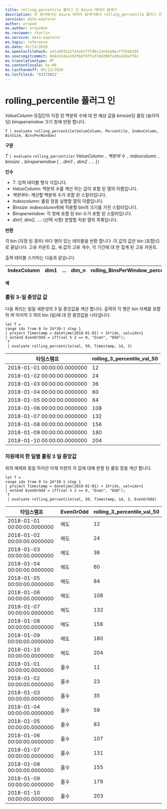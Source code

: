 ```yaml
---
title: rolling_percentile 플러그 인-Azure 데이터 탐색기
description: 이 문서에서는 Azure 데이터 탐색기에서 rolling_percentile 플러그 인을 설명 합니다.
services: data-explorer
author: orspod
ms.author: orspodek
ms.reviewer: rkarlin
ms.service: data-explorer
ms.topic: reference
ms.date: 02/13/2020
ms.openlocfilehash: a41a45fb12fafe62fffd6c13e5ea9ecff55bb355
ms.sourcegitcommit: bb8c61dea193fbbf9ffe37dd200fa36e428aff8c
ms.translationtype: MT
ms.contentlocale: ko-KR
ms.lasthandoff: 05/13/2020
ms.locfileid: "83373021"
---
```

# <a name="rolling_percentile-plugin"></a>rolling_percentile 플러그 인

*ValueColumn* 모집단의 지정 된 백분위 수에 대 한 예상 값을 *binsize*당 롤링 (슬라이딩) *binsperwindow* 크기 창에 반환 합니다.

```kusto
T | evaluate rolling_percentile(ValueColumn, Percentile, IndexColumn, BinSize, BinsPerWindow)
```

**구문**

*T* `| evaluate` `rolling_percentile(` *ValueColumn* `,` *백분위* 수 `,` *indexcolumn* `,` *binsize* `,` *binsperwindow* [ `,` *dim1* `,` *dim2* `,` ...]`)`

**인수**

* *T*: 입력 테이블 형식 식입니다.
* *ValueColumn*: 백분위 수를 계산 하는 값이 포함 된 열의 이름입니다. 
* *백분위*수: 계산할 백분위 수가 포함 된 스칼라입니다.
* *Indexcolumn*: 롤링 창을 실행할 열의 이름입니다.
* *Binsize*: *indexcolumn*위에 적용할 bin의 크기를 가진 스칼라입니다.
* *Binsperwindow*: 각 창에 포함 된 bin 수가 포함 된 스칼라입니다.
* *dim1*, *dim2*, ...: (선택 사항) 분할할 차원 열의 목록입니다.

**반환**

각 bin (지정 된 경우) 마다 행이 있는 테이블을 반환 합니다 .이 값의 값은 bin (포함)으로 끝납니다. 고유 카운트 값, 새 값의 고유 개수, 각 기간에 대 한 집계 된 고유 카운트.

출력 테이블 스키마는 다음과 같습니다.


|IndexColumn|dim1|...|dim_n|rolling_BinsPerWindow_percentile_ValueColumn_Pct
|---|---|---|---|---|


**예**

### <a name="rolling-3-day-median-value-per-day"></a>롤링 3-일 중앙값 값 

다음 쿼리는 일일 세분성의 3 일 중앙값을 계산 합니다. 출력의 각 행은 bin 자체를 포함 하 여 마지막 3 개의 bin (일)에 대 한 중앙값을 나타냅니다.

<!-- csl: https://help.kusto.windows.net:443/Samples -->
```kusto
let T = 
range idx from 0 to 24*10-1 step 1
| project Timestamp = datetime(2018-01-01) + 1h*idx, val=idx+1
| extend EvenOrOdd = iff(val % 2 == 0, "Even", "Odd");
 T  
 | evaluate rolling_percentile(val, 50, Timestamp, 1d, 3)
```

|타임스탬프|rolling_3_percentile_val_50|
|---|---|
|2018-01-01 00:00:00.0000000|   12|
|2018-01-02 00:00:00.0000000|   24|
|2018-01-03 00:00:00.0000000|   36|
|2018-01-04 00:00:00.0000000|   60|
|2018-01-05 00:00:00.0000000|   84|
|2018-01-06 00:00:00.0000000|   108|
|2018-01-07 00:00:00.0000000|   132|
|2018-01-08 00:00:00.0000000|   156|
|2018-01-09 00:00:00.0000000|   180|
|2018-01-10 00:00:00.0000000|   204|

### <a name="rolling-3-day-median-value-per-day-by-dimension"></a>차원에의 한 일별 롤링 3 일 중앙값

위의 예제와 동일 하지만 이제 차원의 각 값에 대해 분할 된 롤링 창을 계산 합니다.

<!-- csl: https://help.kusto.windows.net:443/Samples -->
```kusto
let T = 
range idx from 0 to 24*10-1 step 1
| project Timestamp = datetime(2018-01-01) + 1h*idx, val=idx+1
| extend EvenOrOdd = iff(val % 2 == 0, "Even", "Odd");
 T  
 | evaluate rolling_percentile(val, 50, Timestamp, 1d, 3, EvenOrOdd)
```

|타임스탬프| EvenOrOdd|  rolling_3_percentile_val_50|
|---|---|---|
|2018-01-01 00:00:00.0000000|   에도|   12|
|2018-01-02 00:00:00.0000000|   에도|   24|
|2018-01-03 00:00:00.0000000|   에도|   36|
|2018-01-04 00:00:00.0000000|   에도|   60|
|2018-01-05 00:00:00.0000000|   에도|   84|
|2018-01-06 00:00:00.0000000|   에도|   108|
|2018-01-07 00:00:00.0000000|   에도|   132|
|2018-01-08 00:00:00.0000000|   에도|   156|
|2018-01-09 00:00:00.0000000|   에도|   180|
|2018-01-10 00:00:00.0000000|   에도|   204|
|2018-01-01 00:00:00.0000000|   홀수|    11|
|2018-01-02 00:00:00.0000000|   홀수|    23|
|2018-01-03 00:00:00.0000000|   홀수|    35|
|2018-01-04 00:00:00.0000000|   홀수|    59|
|2018-01-05 00:00:00.0000000|   홀수|    83|
|2018-01-06 00:00:00.0000000|   홀수|    107|
|2018-01-07 00:00:00.0000000|   홀수|    131|
|2018-01-08 00:00:00.0000000|   홀수|    155|
|2018-01-09 00:00:00.0000000|   홀수|    179|
|2018-01-10 00:00:00.0000000|   홀수|    203|
